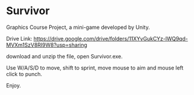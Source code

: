 # Survivor
Graphics Course Project, a mini-game developed by Unity.

Drive Link: https://drive.google.com/drive/folders/11XYvGukCYz-lWQ9qd-MVXm1SzV8RI9W8?usp=sharing

download and unzip the file, open Survivor.exe.

Use W/A/S/D to move, shift to sprint, move mouse to aim and mouse left click to punch.

Enjoy.
